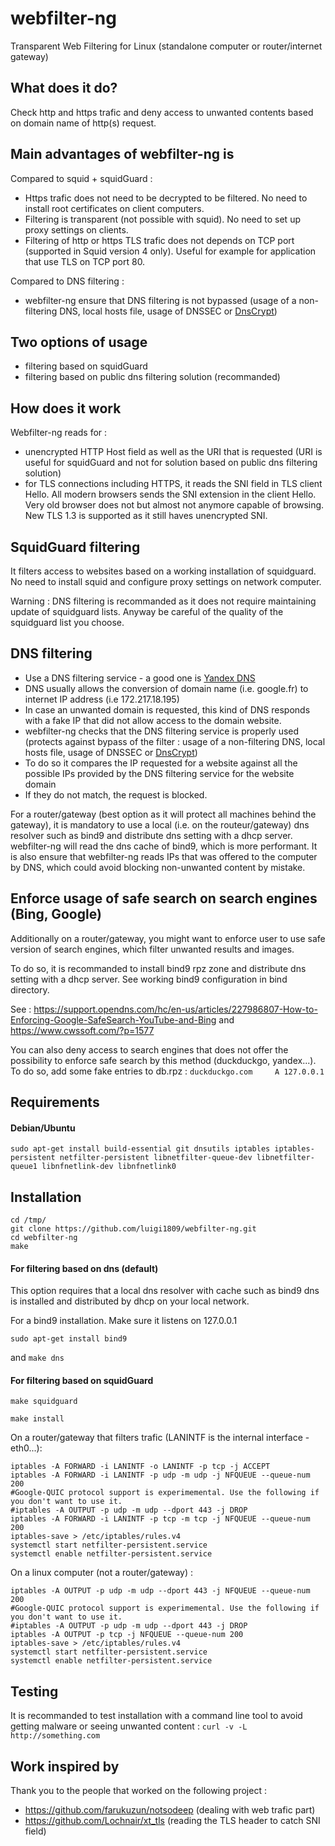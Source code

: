 # webfilter-ng
Transparent Web Filtering for Linux (standalone computer or router/internet gateway)


What does it do?
--------------------
Check http and https trafic and deny access to unwanted contents based on domain name of http(s) request.

Main advantages of webfilter-ng is
--------------------

Compared to squid + squidGuard :
* Https trafic does not need to be decrypted to be filtered. No need to install root certificates on client computers.
* Filtering is transparent (not possible with squid). No need to set up proxy settings on clients.
* Filtering of http or https TLS trafic does not depends on TCP port (supported in Squid version 4 only). Useful for example for application that use TLS on TCP port 80.

Compared to DNS filtering :
* webfilter-ng ensure that DNS filtering is not bypassed (usage of a non-filtering DNS, local hosts file, usage of DNSSEC or [DnsCrypt](https://github.com/jedisct1/dnscrypt-proxy)) 

Two options of usage
--------------------
* filtering based on squidGuard
* filtering based on public dns filtering solution (recommanded)

How does it work
--------------------

Webfilter-ng reads for :
* unencrypted HTTP Host field as well as the URI that is requested (URI is useful for squidGuard and not for solution based on public dns filtering solution)
* for TLS connections including HTTPS, it reads the SNI field in TLS client Hello. All modern browsers sends the SNI extension in the client Hello. Very old browser does not but almost not anymore capable of browsing. New TLS 1.3 is supported as it still haves unencrypted SNI.


SquidGuard filtering
--------------------
It filters access to websites based on a working installation of squidguard. No need to install squid and configure proxy settings on network computer.

Warning : DNS filtering is recommanded as it does not require maintaining update of squidguard lists. Anyway be careful of the quality of the squidguard list you choose.

DNS filtering
--------------------
* Use a DNS filtering service - a good one is [Yandex DNS](https://dns.yandex.com/)
* DNS usually allows the conversion of domain name (i.e. google.fr) to internet IP address (i.e 172.217.18.195)
* In case an unwanted domain is requested, this kind of DNS responds with a fake IP that did not allow access to the domain website.
* webfilter-ng checks that the DNS filtering service is properly used (protects against bypass of the filter : usage of a non-filtering DNS, local hosts file, usage of DNSSEC or [DnsCrypt](https://github.com/jedisct1/dnscrypt-proxy))
* To do so it compares the IP requested for a website against all the possible IPs provided by the DNS filtering service for the website domain
* If they do not match, the request is blocked.

For a router/gateway (best option as it will protect all machines behind the gateway), it is mandatory to use a local (i.e. on the routeur/gateway) dns resolver such as bind9 and distribute dns setting with a dhcp server. webfilter-ng will read the dns cache of bind9, which is more performant. It is also ensure that webfilter-ng reads IPs that was offered to the computer by DNS, which could avoid blocking non-unwanted content by mistake.

Enforce usage of safe search on search engines (Bing, Google)
--------------------
Additionally on a router/gateway, you might want to enforce user to use safe version of search engines, which filter unwanted results and images. 

To do so, it is recommanded to install bind9 rpz zone and distribute dns setting with a dhcp server. See working bind9 configuration in bind directory.

See : https://support.opendns.com/hc/en-us/articles/227986807-How-to-Enforcing-Google-SafeSearch-YouTube-and-Bing
and https://www.cwssoft.com/?p=1577

You can also deny access to search engines that does not offer the possibility to enforce safe search by this method (duckduckgo, yandex...). To do so, add some fake entries to db.rpz :
```duckduckgo.com     A 127.0.0.1```


Requirements
--------------------

#### Debian/Ubuntu

```sudo apt-get install build-essential git dnsutils iptables iptables-persistent netfilter-persistent libnetfilter-queue-dev libnetfilter-queue1 libnfnetlink-dev libnfnetlink0```


Installation
--------------------
```
cd /tmp/
git clone https://github.com/luigi1809/webfilter-ng.git
cd webfilter-ng
make
```

#### For filtering based on dns (default)
This option requires that a local dns resolver with cache such as bind9 dns is installed and distributed by dhcp on your local network.

For a bind9 installation. Make sure it listens on 127.0.0.1

```sudo apt-get install bind9```

and 
```make dns```

#### For filtering based on squidGuard
```make squidguard```

```make install```

On a router/gateway that filters trafic (LANINTF is the internal interface - eth0...):

```
iptables -A FORWARD -i LANINTF -o LANINTF -p tcp -j ACCEPT
iptables -A FORWARD -i LANINTF -p udp -m udp -j NFQUEUE --queue-num 200
#Google-QUIC protocol support is experimemental. Use the following if you don't want to use it.
#iptables -A OUTPUT -p udp -m udp --dport 443 -j DROP
iptables -A FORWARD -i LANINTF -p tcp -m tcp -j NFQUEUE --queue-num 200
iptables-save > /etc/iptables/rules.v4
systemctl start netfilter-persistent.service
systemctl enable netfilter-persistent.service
```

On a linux computer (not a router/gateway)  :

```
iptables -A OUTPUT -p udp -m udp --dport 443 -j NFQUEUE --queue-num 200
#Google-QUIC protocol support is experimemental. Use the following if you don't want to use it.
#iptables -A OUTPUT -p udp -m udp --dport 443 -j DROP
iptables -A OUTPUT -p tcp -j NFQUEUE --queue-num 200
iptables-save > /etc/iptables/rules.v4
systemctl start netfilter-persistent.service
systemctl enable netfilter-persistent.service
```

Testing
--------------------
It is recommanded to test installation with a command line tool to avoid getting malware or seeing unwanted content :
```curl -v -L http://something.com```

Work inspired by
--------------------
Thank you to the people that worked on the following project :

* https://github.com/farukuzun/notsodeep (dealing with web trafic part)
* https://github.com/Lochnair/xt_tls (reading the TLS header to catch SNI field)
